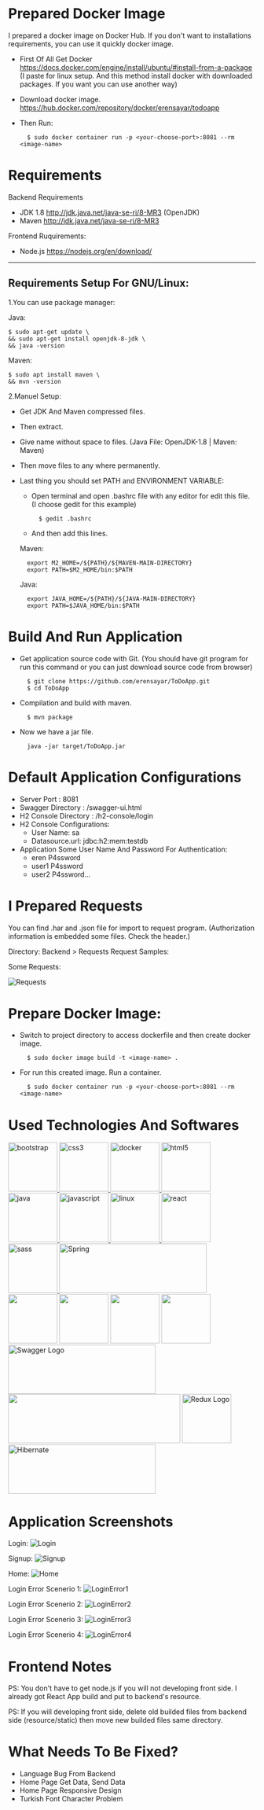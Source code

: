 # Prepared Docker Image

I prepared a docker image on Docker Hub. If you don't want to installations requirements, you can use it quickly docker image.

* First Of All Get Docker https://docs.docker.com/engine/install/ubuntu/#install-from-a-package (I paste for linux setup. And this method install docker with downloaded packages. If you want you can use another way)

* Download docker image. https://hub.docker.com/repository/docker/erensayar/todoapp

* Then Run:

        $ sudo docker container run -p <your-choose-port>:8081 --rm <image-name>


# Requirements

Backend Requirements

* JDK 1.8 http://jdk.java.net/java-se-ri/8-MR3 (OpenJDK)
* Maven http://jdk.java.net/java-se-ri/8-MR3
    
Frontend Ruquirements:

* Node.js https://nodejs.org/en/download/ 

---

Requirements Setup For GNU/Linux:
--

1.You can use package manager:

Java:

    $ sudo apt-get update \
    && sudo apt-get install openjdk-8-jdk \
    && java -version

Maven:

    $ sudo apt install maven \
    && mvn -version

2.Manuel Setup:

* Get JDK And Maven compressed files.

* Then extract.

* Give name without space to files. (Java File: OpenJDK-1.8 | Maven: Maven)

* Then move files to any where permanently.

* Last thing you should set PATH and ENVIRONMENT VARIABLE:

    * Open terminal and open .bashrc file with any editor for edit this file. (I choose gedit for this example)

            $ gedit .bashrc

    * And then add this lines.        


    Maven:

        export M2_HOME=/${PATH}/${MAVEN-MAIN-DIRECTORY}
        export PATH=$M2_HOME/bin:$PATH

    Java:        

        export JAVA_HOME=/${PATH}/${JAVA-MAIN-DIRECTORY}
        export PATH=$JAVA_HOME/bin:$PATH

# Build And Run Application

* Get application source code with Git. (You should have git program for run this command or you can just download source code from browser)

        $ git clone https://github.com/erensayar/ToDoApp.git
        $ cd ToDoApp

* Compilation and build with maven.
    
        $ mvn package
    
* Now we have a jar file.

        java -jar target/ToDoApp.jar
        

# Default Application Configurations

* Server Port : 8081
* Swagger Directory : /swagger-ui.html
* H2 Console Directory : /h2-console/login
* H2 Console Configurations: 
    * User Name: sa
    * Datasource.url: jdbc:h2:mem:testdb
* Application Some User Name And Password For Authentication:
    * eren P4ssword
    * user1 P4ssword
    * user2 P4ssword...

# I Prepared Requests
You can find .har and .json file for import to request program. (Authorization information is embedded some files. Check the header.)

Directory: Backend > Requests
Request Samples:

Some Requests:

![Requests](/ToDoApp-Backend/Requests/SomeRequestsIMG.PNG) 

# Prepare Docker Image:

* Switch to project directory to access dockerfile and then create docker image.

        $ sudo docker image build -t <image-name> .

* For run this created image. Run a container.

        $ sudo docker container run -p <your-choose-port>:8081 --rm <image-name>

# Used Technologies And Softwares
<a href="https://getbootstrap.com" > <img src="https://raw.githubusercontent.com/devicons/devicon/master/icons/bootstrap/bootstrap-plain-wordmark.svg" alt="bootstrap" width="100" height="100"/> </a> 
<a href="https://www.w3schools.com/css/" > <img src="https://raw.githubusercontent.com/devicons/devicon/master/icons/css3/css3-original-wordmark.svg" alt="css3" width="100" height="100"/> </a> 
<a href="https://www.docker.com/" > <img src="https://raw.githubusercontent.com/devicons/devicon/master/icons/docker/docker-original-wordmark.svg" alt="docker" width="100" height="100"/> </a> 
<a href="https://www.w3.org/html/" > <img src="https://raw.githubusercontent.com/devicons/devicon/master/icons/html5/html5-original-wordmark.svg" alt="html5" width="100" height="100"/> </a> 
<a href="https://www.java.com" > <img src="https://raw.githubusercontent.com/devicons/devicon/master/icons/java/java-original.svg" alt="java" width="100" height="100"/> </a> 
<a href="https://developer.mozilla.org/en-US/docs/Web/JavaScript" > <img src="https://raw.githubusercontent.com/devicons/devicon/master/icons/javascript/javascript-original.svg" alt="javascript" width="100" height="100"/> </a> 
<a href="https://www.linux.org/" > <img src="https://raw.githubusercontent.com/devicons/devicon/master/icons/linux/linux-original.svg" alt="linux" width="100" height="100"/> </a>
<a href="https://reactjs.org/" > <img src="https://raw.githubusercontent.com/devicons/devicon/master/icons/react/react-original-wordmark.svg" alt="react" width="100" height="100"/> </a> 
<a href="https://sass-lang.com"> <img src="https://raw.githubusercontent.com/devicons/devicon/master/icons/sass/sass-original.svg" alt="sass" width="100" height="100"/> </a> 
<a href="https:/www.spring.io"><img src="https://spring.io/images/spring-logo-9146a4d3298760c2e7e49595184e1975.svg" height="100" width="300" alt="Spring"></a>
<a href="https://spring.io/projects/spring-boot"><img src="https://spring.io/images/projects/spring-boot-7f2e24fb962501672cc91ccd285ed2ba.svg" height="100"></a>
<a href="https://spring.io/projects/spring-data"><img src="https://spring.io/images/projects/spring-data-79cc203ed8c54191215a60f9e5dc638f.svg" height="100"></a>
<a href="https://junit.org/junit5/"><img src="https://junit.org/junit5/assets/img/junit5-logo.png" height="100"></a>
<a href="https://spring.io/projects/spring-security"><img src="https://spring.io/images/projects/spring-security-b712a4cdb778e72eb28b8c55ec39dbd1.svg" height="100"></a>
<a href="https://swagger.io/"><img src="https://static1.smartbear.co/swagger/media/assets/images/swagger_logo.svg" height="100" width="300" alt="Swagger Logo"></a>
<a href="https://maven.apache.org/" id="bannerRight"><img src="https://maven.apache.org/images/maven-logo-black-on-white.png" height="100" width="350" alt=""></a>
<a href="https://redux.js.org/"><img src="https://redux.js.org/img/redux.svg" height="100" width="100" alt="Redux Logo"></a>
<a href="/https://hibernate.org/"> <img alt="Hibernate" height="100" src="https://hibernate.org/images/hibernate-logo.svg" width="300"></a> 


# Application Screenshots
Login:
![Login](/ImagesForReadMe/ApplicationSS/Login.PNG) 

Signup:
![Signup](/ImagesForReadMe/ApplicationSS/SignUp.PNG)

Home:
![Home](/ImagesForReadMe/ApplicationSS/HomePage.PNG) 

Login Error Scenerio 1:
![LoginError1](/ImagesForReadMe/ApplicationSS/LoginError1.jpg) 

Login Error Scenerio 2:
![LoginError2](/ImagesForReadMe/ApplicationSS/LoginError2.jpg) 

Login Error Scenerio 3:
![LoginError3](/ImagesForReadMe/ApplicationSS/LoginError3.jpg) 

Login Error Scenerio 4:
![LoginError4](/ImagesForReadMe/ApplicationSS/LoginError4.jpg) 

# Frontend Notes
PS: You don't have to get node.js if you will not developing front side. I already got React App build and put to backend's resource.

PS: If you will developing front side, delete old builded files from backend side (resource/static) then move new builded files same directory. 

# What Needs To Be Fixed?
* Language Bug From Backend
* Home Page Get Data, Send Data
* Home Page Responsive Design
* Turkish Font Character Problem